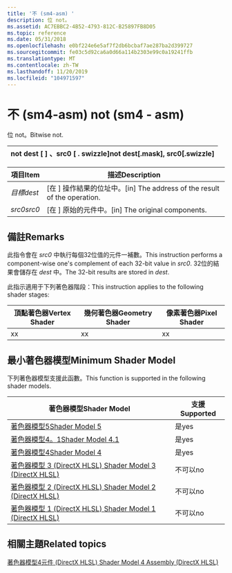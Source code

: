 ```yaml
---
title: '不 (sm4-asm) '
description: 位 not。
ms.assetid: AC7EBBC2-4B52-4793-812C-B25897FB8D05
ms.topic: reference
ms.date: 05/31/2018
ms.openlocfilehash: e0bf224e6e5af7f2db6bcbaf7ae287ba2d399727
ms.sourcegitcommit: fe03c5d92ca6a0d66a114b2303e99c0a19241ffb
ms.translationtype: MT
ms.contentlocale: zh-TW
ms.lasthandoff: 11/20/2019
ms.locfileid: "104971597"
---
```

# <a name="not-sm4---asm"></a><span data-ttu-id="5c68d-103">不 (sm4-asm) </span><span class="sxs-lookup"><span data-stu-id="5c68d-103">not (sm4 - asm)</span></span>

<span data-ttu-id="5c68d-104">位 not。</span><span class="sxs-lookup"><span data-stu-id="5c68d-104">Bitwise not.</span></span>



| <span data-ttu-id="5c68d-105">not dest \[ \] 、src0 \[ . swizzle\]</span><span class="sxs-lookup"><span data-stu-id="5c68d-105">not dest\[.mask\], src0\[.swizzle\]</span></span> |
|-------------------------------------|



 



| <span data-ttu-id="5c68d-106">項目</span><span class="sxs-lookup"><span data-stu-id="5c68d-106">Item</span></span>                                                            | <span data-ttu-id="5c68d-107">描述</span><span class="sxs-lookup"><span data-stu-id="5c68d-107">Description</span></span>                                                   |
|-----------------------------------------------------------------|---------------------------------------------------------------|
| <span data-ttu-id="5c68d-108"><span id="dest"></span><span id="DEST"></span>*目標*</span><span class="sxs-lookup"><span data-stu-id="5c68d-108"><span id="dest"></span><span id="DEST"></span>*dest*</span></span><br/> | <span data-ttu-id="5c68d-109">\[在 \] 操作結果的位址中。</span><span class="sxs-lookup"><span data-stu-id="5c68d-109">\[in\] The address of the result of the operation.</span></span><br/> |
| <span data-ttu-id="5c68d-110"><span id="src0"></span><span id="SRC0"></span>*src0*</span><span class="sxs-lookup"><span data-stu-id="5c68d-110"><span id="src0"></span><span id="SRC0"></span>*src0*</span></span><br/> | <span data-ttu-id="5c68d-111">\[在 \] 原始的元件中。</span><span class="sxs-lookup"><span data-stu-id="5c68d-111">\[in\] The original components.</span></span><br/>                    |



 

## <a name="remarks"></a><span data-ttu-id="5c68d-112">備註</span><span class="sxs-lookup"><span data-stu-id="5c68d-112">Remarks</span></span>

<span data-ttu-id="5c68d-113">此指令會在 *src0* 中執行每個32位值的元件一補數。</span><span class="sxs-lookup"><span data-stu-id="5c68d-113">This instruction performs a component-wise one's complement of each 32-bit value in *src0*.</span></span> <span data-ttu-id="5c68d-114">32位的結果會儲存在 *dest* 中。</span><span class="sxs-lookup"><span data-stu-id="5c68d-114">The 32-bit results are stored in *dest*.</span></span>

<span data-ttu-id="5c68d-115">此指示適用于下列著色器階段：</span><span class="sxs-lookup"><span data-stu-id="5c68d-115">This instruction applies to the following shader stages:</span></span>



| <span data-ttu-id="5c68d-116">頂點著色器</span><span class="sxs-lookup"><span data-stu-id="5c68d-116">Vertex Shader</span></span> | <span data-ttu-id="5c68d-117">幾何著色器</span><span class="sxs-lookup"><span data-stu-id="5c68d-117">Geometry Shader</span></span> | <span data-ttu-id="5c68d-118">像素著色器</span><span class="sxs-lookup"><span data-stu-id="5c68d-118">Pixel Shader</span></span> |
|---------------|-----------------|--------------|
| <span data-ttu-id="5c68d-119">x</span><span class="sxs-lookup"><span data-stu-id="5c68d-119">x</span></span>             | <span data-ttu-id="5c68d-120">x</span><span class="sxs-lookup"><span data-stu-id="5c68d-120">x</span></span>               | <span data-ttu-id="5c68d-121">x</span><span class="sxs-lookup"><span data-stu-id="5c68d-121">x</span></span>            |



 

## <a name="minimum-shader-model"></a><span data-ttu-id="5c68d-122">最小著色器模型</span><span class="sxs-lookup"><span data-stu-id="5c68d-122">Minimum Shader Model</span></span>

<span data-ttu-id="5c68d-123">下列著色器模型支援此函數。</span><span class="sxs-lookup"><span data-stu-id="5c68d-123">This function is supported in the following shader models.</span></span>



| <span data-ttu-id="5c68d-124">著色器模型</span><span class="sxs-lookup"><span data-stu-id="5c68d-124">Shader Model</span></span>                                              | <span data-ttu-id="5c68d-125">支援</span><span class="sxs-lookup"><span data-stu-id="5c68d-125">Supported</span></span> |
|-----------------------------------------------------------|-----------|
| [<span data-ttu-id="5c68d-126">著色器模型5</span><span class="sxs-lookup"><span data-stu-id="5c68d-126">Shader Model 5</span></span>](d3d11-graphics-reference-sm5.md)        | <span data-ttu-id="5c68d-127">是</span><span class="sxs-lookup"><span data-stu-id="5c68d-127">yes</span></span>       |
| [<span data-ttu-id="5c68d-128">著色器模型4。1</span><span class="sxs-lookup"><span data-stu-id="5c68d-128">Shader Model 4.1</span></span>](dx-graphics-hlsl-sm4.md)              | <span data-ttu-id="5c68d-129">是</span><span class="sxs-lookup"><span data-stu-id="5c68d-129">yes</span></span>       |
| [<span data-ttu-id="5c68d-130">著色器模型4</span><span class="sxs-lookup"><span data-stu-id="5c68d-130">Shader Model 4</span></span>](dx-graphics-hlsl-sm4.md)                | <span data-ttu-id="5c68d-131">是</span><span class="sxs-lookup"><span data-stu-id="5c68d-131">yes</span></span>       |
| [<span data-ttu-id="5c68d-132">著色器模型 3 (DirectX HLSL) </span><span class="sxs-lookup"><span data-stu-id="5c68d-132">Shader Model 3 (DirectX HLSL)</span></span>](dx-graphics-hlsl-sm3.md) | <span data-ttu-id="5c68d-133">不可以</span><span class="sxs-lookup"><span data-stu-id="5c68d-133">no</span></span>        |
| [<span data-ttu-id="5c68d-134">著色器模型 2 (DirectX HLSL) </span><span class="sxs-lookup"><span data-stu-id="5c68d-134">Shader Model 2 (DirectX HLSL)</span></span>](dx-graphics-hlsl-sm2.md) | <span data-ttu-id="5c68d-135">不可以</span><span class="sxs-lookup"><span data-stu-id="5c68d-135">no</span></span>        |
| [<span data-ttu-id="5c68d-136">著色器模型 1 (DirectX HLSL) </span><span class="sxs-lookup"><span data-stu-id="5c68d-136">Shader Model 1 (DirectX HLSL)</span></span>](dx-graphics-hlsl-sm1.md) | <span data-ttu-id="5c68d-137">不可以</span><span class="sxs-lookup"><span data-stu-id="5c68d-137">no</span></span>        |



 

## <a name="related-topics"></a><span data-ttu-id="5c68d-138">相關主題</span><span class="sxs-lookup"><span data-stu-id="5c68d-138">Related topics</span></span>

<dl> <dt>

[<span data-ttu-id="5c68d-139">著色器模型4元件 (DirectX HLSL) </span><span class="sxs-lookup"><span data-stu-id="5c68d-139">Shader Model 4 Assembly (DirectX HLSL)</span></span>](dx-graphics-hlsl-sm4-asm.md)
</dt> </dl>

 

 





